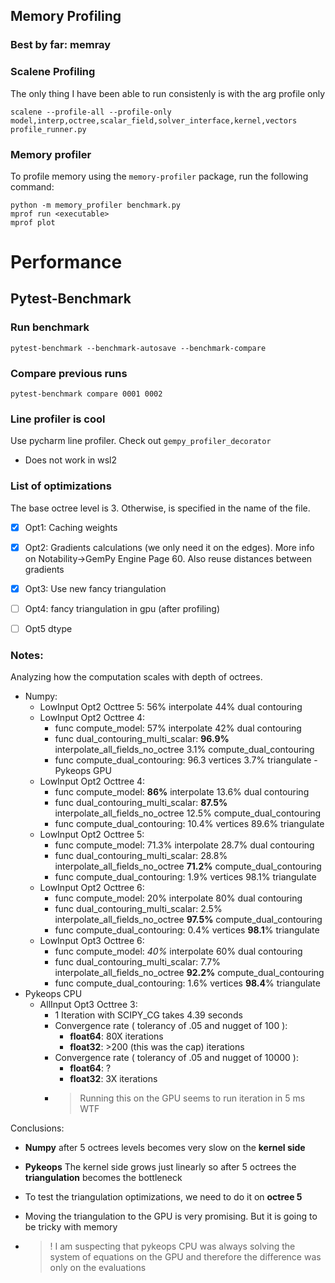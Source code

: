 ## Memory Profiling

### Best by far: memray

### Scalene Profiling
The only thing I have been able to run consistenly is with the arg profile only

`scalene --profile-all --profile-only model,interp,octree,scalar_field,solver_interface,kernel,vectors profile_runner.py`

### Memory profiler
To profile memory using the `memory-profiler` package, run the following command:
```
python -m memory_profiler benchmark.py
mprof run <executable>
mprof plot
``` 

# Performance
## Pytest-Benchmark

### Run benchmark

`pytest-benchmark --benchmark-autosave --benchmark-compare `

### Compare previous runs

`pytest-benchmark compare 0001 0002`


### Line profiler is cool 
Use pycharm line profiler. Check out `gempy_profiler_decorator`
- Does not work in wsl2

### List of optimizations
The base octree level is 3. Otherwise, is specified in the name of the file. 

- [x] Opt1: Caching weights
- [x] Opt2: Gradients calculations (we only need it on the edges). More info on Notability->GemPy Engine Page 60. Also reuse distances between gradients
- [x] Opt3: Use new fancy triangulation
- [ ] Opt4: fancy triangulation in gpu
  (after profiling)
- [ ] Opt5 dtype


### Notes:

Analyzing how the computation scales with depth of octrees.

- Numpy:
  - LowInput Opt2 Octtree 5: 56% interpolate 44% dual contouring
  - LowInput Opt2 Octtree 4: 
    - func compute_model: 57% interpolate 42% dual contouring
    - func dual_contouring_multi_scalar: **96.9%** interpolate_all_fields_no_octree 3.1% compute_dual_contouring
    - func compute_dual_contouring: 96.3 vertices  3.7% triangulate
-Pykeops GPU 
  - LowInput Opt2 Octtree 4:
    - func compute_model: **86%** interpolate 13.6% dual contouring
    - func dual_contouring_multi_scalar: **87.5%** interpolate_all_fields_no_octree 12.5% compute_dual_contouring
    - func compute_dual_contouring: 10.4% vertices  89.6% triangulate 
  - LowInput Opt2 Octtree 5:
    - func compute_model: 71.3% interpolate 28.7% dual contouring
    - func dual_contouring_multi_scalar: 28.8% interpolate_all_fields_no_octree **71.2%** compute_dual_contouring
    - func compute_dual_contouring: 1.9% vertices  98.1% triangulate
  - LowInput Opt2 Octtree 6:
    - func compute_model: 20% interpolate 80% dual contouring
    - func dual_contouring_multi_scalar: 2.5% interpolate_all_fields_no_octree **97.5%** compute_dual_contouring
    - func compute_dual_contouring: 0.4% vertices  **98.1**% triangulate
  - LowInput Opt3 Octtree 6:
      - func compute_model: *40%* interpolate 60% dual contouring
      - func dual_contouring_multi_scalar: 7.7% interpolate_all_fields_no_octree **92.2%** compute_dual_contouring
      - func compute_dual_contouring: 1.6% vertices  **98.4**% triangulate
- Pykeops CPU
  - AllInput Opt3 Octtree 3:
      - 1 Iteration with SCIPY_CG takes 4.39 seconds 
      - Convergence rate ( tolerancy of .05 and nugget of 100 ):
        - **float64**: 80X iterations 
        - **float32**: >200 (this was the cap) iterations
    - Convergence rate ( tolerancy of .05 and nugget of 10000 ):
      - **float64**: ?
      - **float32**: 3X  iterations
    - > Running this on the GPU seems to run iteration in 5 ms WTF

Conclusions:
  - **Numpy** after 5 octrees levels becomes very slow on the **kernel side**
  - **Pykeops** The kernel side grows just linearly so after 5 octrees the **triangulation** becomes the bottleneck
  - To test the triangulation optimizations, we need to do it on **octree 5**
  - Moving the triangulation to the GPU is very promising. But it is going to be tricky with memory
   
  - > ! I am suspecting that pykeops CPU was always solving the system of equations on the GPU and therefore the difference was only on the evaluations
